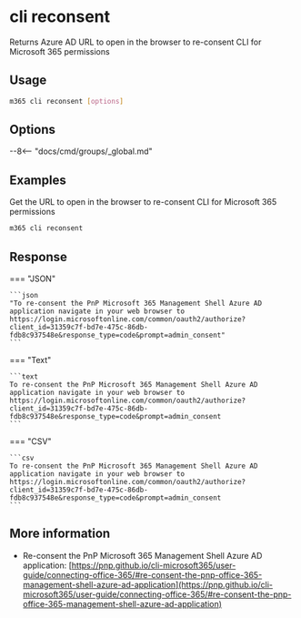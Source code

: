 # cli reconsent

Returns Azure AD URL to open in the browser to re-consent CLI for Microsoft 365 permissions

## Usage

```sh
m365 cli reconsent [options]
```

## Options

--8<-- "docs/cmd/groups/_global.md"

## Examples

Get the URL to open in the browser to re-consent CLI for Microsoft 365 permissions

```sh
m365 cli reconsent
```

## Response

=== "JSON"

    ```json
    "To re-consent the PnP Microsoft 365 Management Shell Azure AD application navigate in your web browser to https://login.microsoftonline.com/common/oauth2/authorize?client_id=31359c7f-bd7e-475c-86db-fdb8c937548e&response_type=code&prompt=admin_consent"
    ```

=== "Text"

    ```text
    To re-consent the PnP Microsoft 365 Management Shell Azure AD application navigate in your web browser to https://login.microsoftonline.com/common/oauth2/authorize?client_id=31359c7f-bd7e-475c-86db-fdb8c937548e&response_type=code&prompt=admin_consent
    ```

=== "CSV"

    ```csv
    To re-consent the PnP Microsoft 365 Management Shell Azure AD application navigate in your web browser to https://login.microsoftonline.com/common/oauth2/authorize?client_id=31359c7f-bd7e-475c-86db-fdb8c937548e&response_type=code&prompt=admin_consent
    ```

## More information

- Re-consent the PnP Microsoft 365 Management Shell Azure AD application: [https://pnp.github.io/cli-microsoft365/user-guide/connecting-office-365/#re-consent-the-pnp-office-365-management-shell-azure-ad-application](https://pnp.github.io/cli-microsoft365/user-guide/connecting-office-365/#re-consent-the-pnp-office-365-management-shell-azure-ad-application)
